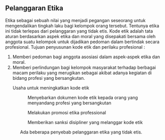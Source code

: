 ## Pelanggaran Etika
  Etika sebagai sebuah nilai yang menjadi pegangan seseorang untuk mengendalikan tingkah laku bagi kelompok orang tersebut. Tentunya etika ini tidak terlepas dari pelanggaran yang tidak etis. Kode etik adalah tata aturan berdasarkan aspek etika dan moral yang disepakati bersama oleh anggota suatu kelompok untuk dijadikan pedoman dalam bertindak secara profesional. Tujuan penyusunan kode etik dan perilaku profesional :
  <ol>
  <li>Memberi pedoman bagi anggota asosiasi dalam aspek-aspek etika dan moral.</li>
  <li>Memberi perlindungan bagi kelompok masyarakat terhadap berbagai macam perilaku yang merugikan sebagai akibat adanya kegiatan di bidang profesi yang bersangkutan.</li>
  
  Usaha untuk meningkatkan kode etik
  <ol>
    <ul>Menyebarkan dokumen kode etik kepada orang yang menyandang profesi yang bersangkutan</ul>
    <ul>Melakukan promosi etika professional</ul>
    <ul>Memberikan sanksi disipliner yang melanggar kode etik</ul>
  
  Ada beberapa penyebab pelanggaran etika yang tidak etis. 
